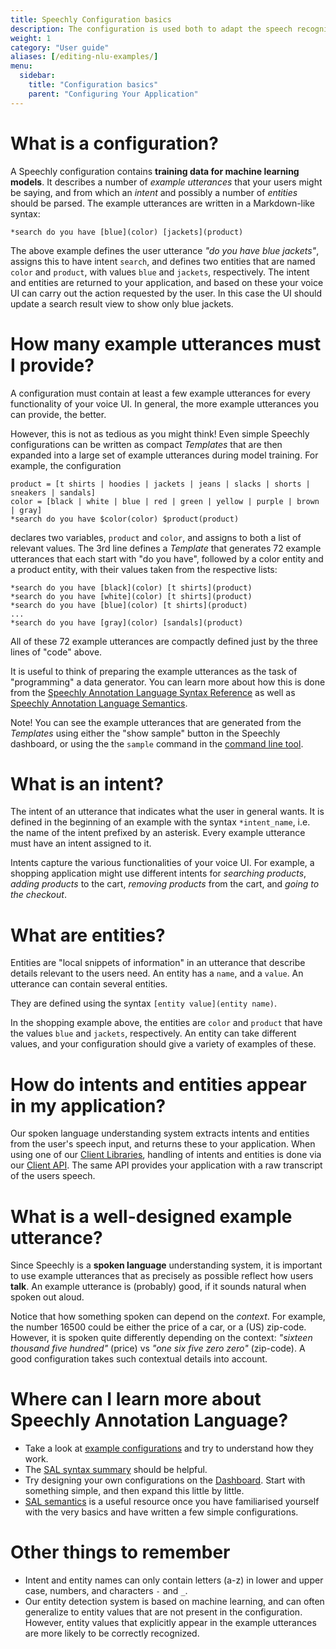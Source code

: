 ```yaml
---
title: Speechly Configuration basics
description: The configuration is used both to adapt the speech recognition model, as well as to train models for detecting intents and entities for your specific application.
weight: 1
category: "User guide"
aliases: [/editing-nlu-examples/]
menu:
  sidebar:
    title: "Configuration basics"
    parent: "Configuring Your Application"
---
```

# What is a configuration?
A Speechly configuration contains **training data for machine learning models**. It describes a number of *example utterances* that your users might be saying, and from which an *intent* and possibly a number of *entities* should be parsed. The example utterances are written in a Markdown-like syntax:
```
*search do you have [blue](color) [jackets](product)
```
The above example defines the user utterance *"do you have blue jackets"*, assigns this to have intent `search`, and defines two entities that are named `color` and `product`, with values `blue` and `jackets`, respectively. The intent and entities are returned to your application, and based on these your voice UI can carry out the action requested by the user. In this case the UI should update a search result view to show only blue jackets.

# How many example utterances must I provide?
A configuration must contain at least a few example utterances for every functionality of your voice UI. In general, the more example utterances you can provide, the better.

However, this is not as tedious as you might think! Even simple Speechly configurations can be written as compact *Templates* that are then expanded into a large set of example utterances during model training. For example, the configuration
```
product = [t shirts | hoodies | jackets | jeans | slacks | shorts | sneakers | sandals]
color = [black | white | blue | red | green | yellow | purple | brown | gray]
*search do you have $color(color) $product(product)
```
declares two variables, `product` and `color`, and assigns to both a list of relevant values. The 3rd line defines a *Template* that generates 72 example utterances that each start with "do you have", followed by a color entity and a product entity, with their values taken from the respective lists:
```
*search do you have [black](color) [t shirts](product)
*search do you have [white](color) [t shirts](product)
*search do you have [blue](color) [t shirts](product)
...
*search do you have [gray](color) [sandals](product)
```
All of these 72 example utterances are compactly defined just by the three lines of "code" above.

It is useful to think of preparing the example utterances as the task of "programming" a data generator. You can learn more about how this is done from the [Speechly Annotation Language Syntax Reference](/slu-examples/cheat-sheet/) as well as [Speechly Annotation Language Semantics](/slu-examples/semantics/).

Note! You can see the example utterances that are generated from the *Templates* using either the "show sample" button in the Speechly dashboard, or using the the `sample` command in the [command line tool](/dev-tools/command-line-tool/#print-random-example-utterances).

# What is an intent?
The intent of an utterance that indicates what the user in general wants. It is defined in the beginning of an example with the syntax `*intent_name`, i.e. the name of the intent prefixed by an asterisk. Every example utterance must have an intent assigned to it.

Intents capture the various functionalities of your voice UI. For example, a shopping application might use different intents for *searching products*, *adding products* to the cart, *removing products* from the cart, and *going to the checkout*.

# What are entities?
Entities are "local snippets of information" in an utterance that describe details relevant to the users need. An entity has a `name`, and a `value`. An utterance can contain several entities.

They are defined using the syntax `[entity value](entity name)`.

In the shopping example above, the entities are `color` and `product` that have the values `blue` and `jackets`, respectively. An entity can take different values, and your configuration should give a variety of examples of these.


# How do intents and entities appear in my application?
Our spoken language understanding system extracts intents and entities from the user's speech input, and returns these to your application. When using one of our [Client Libraries](/client-libraries/), handling of intents and entities is done via our [Client API](/client-libraries/client-api-reference). The same API provides your application with a raw transcript of the users speech.

# What is a well-designed example utterance?
Since Speechly is a **spoken language** understanding system, it is important to use example utterances that as precisely as possible reflect how users **talk**. An example utterance is (probably) good, if it sounds natural when spoken out aloud.

Notice that how something spoken can depend on the *context*. For example, the number 16500 could be either the price of a car, or a (US) zip-code. However, it is spoken quite differently depending on the context: *"sixteen thousand five hundred"* (price) vs *"one six five zero zero"* (zip-code). A good configuration takes such contextual details into account.

# Where can I learn more about Speechly Annotation Language?
- Take a look at [example configurations](/slu-examples/example-configuration/) and try to understand how they work.
- The [SAL syntax summary](/slu-examples/cheat-sheet/) should be helpful.
- Try designing your own configurations on the [Dashboard](https://api.speechly.com/dashboard). Start with something simple, and then expand this little by little.
- [SAL semantics](/slu-examples/semantics) is a useful resource once you have familiarised yourself with the very basics and have written a few simple configurations.

# Other things to remember
- Intent and entity names can only contain letters (a-z) in lower and upper case, numbers, and characters `-` and `_`.
- Our entity detection system is based on machine learning, and can often generalize to entity values that are not present in the configuration. However, entity values that explicitly appear in the example utterances are more likely to be correctly recognized.
